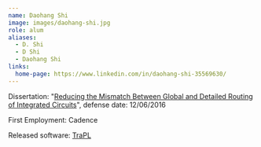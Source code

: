 ```yaml
---
name: Daohang Shi
image: images/daohang-shi.jpg
role: alum
aliases:
  - D. Shi
  - D Shi
  - Daohang Shi
links:
  home-page: https://www.linkedin.com/in/daohang-shi-35569630/
---
```

Dissertation: "[Reducing the Mismatch Between Global and Detailed Routing of Integrated Circuits](https://search.library.wisc.edu/digital/ACBLULS7YMHMQK82)", defense date: 12/06/2016

First Employment: Cadence

Released software: [TraPL](https://github.com/WISCAD/TRAPL)

